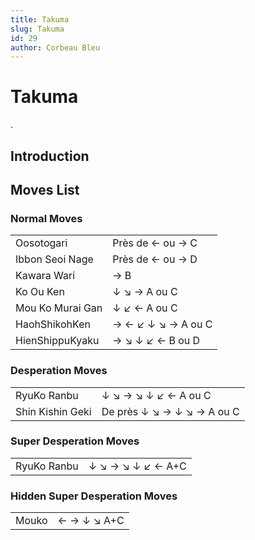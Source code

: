 ```yaml
---
title: Takuma
slug: Takuma
id: 29
author: Corbeau Bleu
---
```


# Takuma

.

## Introduction

## Moves List

### Normal Moves

|                  |                    |
|------------------|--------------------|
| Oosotogari       | Près de ← ou → C   |
| Ibbon Seoi Nage  | Près de ← ou → D   |
| Kawara Wari      | → B                |
| Ko Ou Ken        | ↓ ↘ → A ou C       |
| Mou Ko Murai Gan | ↓ ↙ ← A ou C       |
| HaohShikohKen    | → ← ↙ ↓ ↘ → A ou C |
| HienShippuKyaku  | → ↘ ↓ ↙ ← B ou D   |

### Desperation Moves

|                  |                            |
|------------------|----------------------------|
| RyuKo Ranbu      | ↓ ↘ → ↘ ↓ ↙ ← A ou C       |
| Shin Kishin Geki | De près ↓ ↘ → ↓ ↘ → A ou C |

### Super Desperation Moves

|             |                   |
|-------------|-------------------|
| RyuKo Ranbu | ↓ ↘ → ↘ ↓ ↙ ← A+C |

### Hidden Super Desperation Moves

|       |             |
|-------|-------------|
| Mouko | ← → ↓ ↘ A+C |
